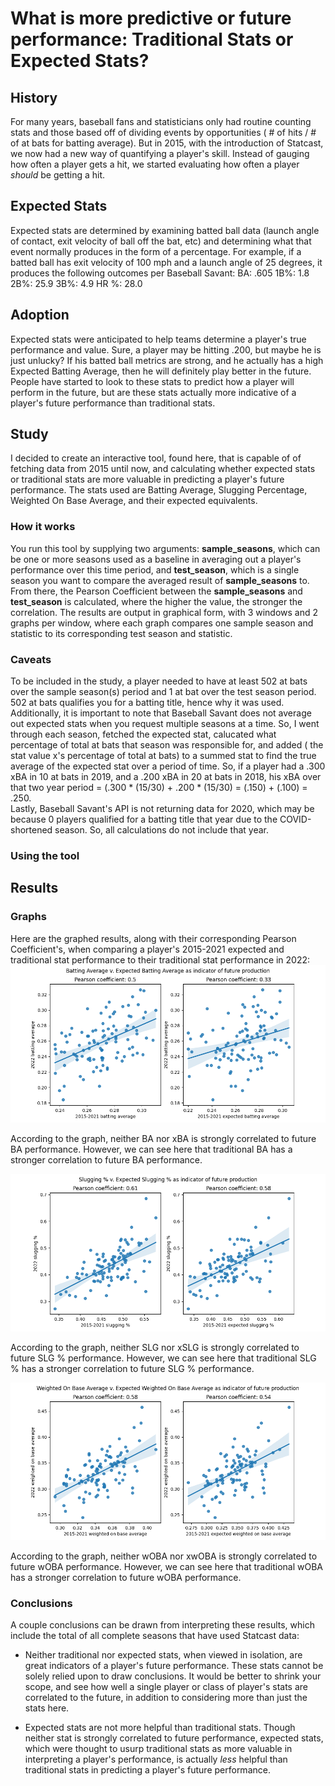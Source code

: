 # What is more predictive or future performance: Traditional Stats or Expected Stats?

## History

For many years, baseball fans and statisticians only had routine counting stats and those based off of dividing events by opportunities ( # of hits / # of at bats for batting average). But in 2015, with the introduction of Statcast, we now had a new way of quantifying a player's skill. Instead of gauging how often a player gets a hit, we started evaluating how often a player *should* be getting a hit. 

## Expected Stats

Expected stats are determined by examining batted ball data (launch angle of contact, exit velocity of ball off the bat, etc) and determining what that event normally produces in the form of a percentage. For example, if a batted ball has exit velocity of 100 mph and a launch angle of 25 degrees, it produces the following outcomes per Baseball Savant:
BA: .605 1B%: 1.8 2B%: 25.9 3B%: 4.9 HR %: 28.0

## Adoption

Expected stats were anticipated to help teams determine a player's true performance and value. Sure, a player may be hitting .200, but maybe he is just unlucky? If his batted ball metrics are strong, and he actually has a high Expected Batting Average, then he will definitely play better in the future.  
People have started to look to these stats to predict how a player will perform in the future, but are these stats actually more indicative of a player's future performance than traditional stats.

## Study

I decided to create an interactive tool, found here, that is capable of of fetching data from 2015 until now, and calculating whether expected stats or traditional stats are more valuable in predicting a player's future performance. The stats used are Batting Average, Slugging Percentage, Weighted On Base Average, and their expected equivalents.

### How it works 

You run this tool by supplying two arguments: **sample_seasons**, which can be one or more seasons used as a baseline in averaging out a player's performance over this time period, and **test_season**, which is a single season you want to compare the averaged result of **sample_seasons** to. From there, the Pearson Coefficient between the **sample_seasons** and **test_season** is calculated, where the higher the value, the stronger the correlation. The results are output in graphical form, with 3 windows and 2 graphs per window, where each graph compares one sample season and statistic to its corresponding test season and statistic.

### Caveats

To be included in the study, a player needed to have at least 502 at bats over the sample season(s) period and 1 at bat over the test season period. 502 at bats qualifies you for a batting title, hence why it was used.  
Additionally, it is important to note that Baseball Savant does not average out expected stats when you request multiple seasons at a time. So, I went through each season, fetched the expected stat, calucated what percentage of total at bats that season was responsible for, and added ( the stat value x's percentage of total at bats) to a summed stat to find the true average of the expected stat over a period of time. So, if a player had a .300 xBA in 10 at bats in 2019, and a .200 xBA in 20 at bats in 2018, his xBA over that two year period = (.300 * (15/30) + .200 * (15/30) = (.150) + (.100) = .250.  
Lastly, Baseball Savant's API is not returning data for 2020, which may be because 0 players qualified for a batting title that year due to the COVID-shortened season. So, all calculations do not include that year.

### Using the tool


## Results

### Graphs

Here are the graphed results, along with their corresponding Pearson Coefficient's, when comparing a player's 2015-2021 expected and traditional stat performance to their traditional stat performance in 2022:
![BA](results/ba_vs_xba.png)  

According to the graph, neither BA nor xBA is strongly correlated to future BA performance. However, we can see here that traditional BA has a stronger correlation to future BA performance.


![SLG](results/slg_vs_xslg.png)  

According to the graph, neither SLG nor xSLG is strongly correlated to future SLG % performance. However, we can see here that traditional SLG % has a stronger correlation to future SLG % performance.


![OBA](results/woba_vs_xwoba.png)  

According to the graph, neither wOBA nor xwOBA is strongly correlated to future wOBA performance. However, we can see here that traditional wOBA has a stronger correlation to future wOBA performance.

### Conclusions

A couple conclusions can be drawn from interpreting these results, which include the total of all complete seasons that have used Statcast data:

* Neither traditional nor expected stats, when viewed in isolation, are great indicators of a player's future performance. These stats cannot be solely relied upon to draw conclusions. It would be better to shrink your scope, and see how well a single player or class of player's stats are correlated to the future, in addition to considering more than just the stats here.

* Expected stats are not more helpful than traditional stats. Though neither stat is strongly correlated to future performance, expected stats, which were thought to usurp traditional stats as more valuable in interpreting a player's performance, is actually *less* helpful than traditional stats in predicting a player's future performance. 
